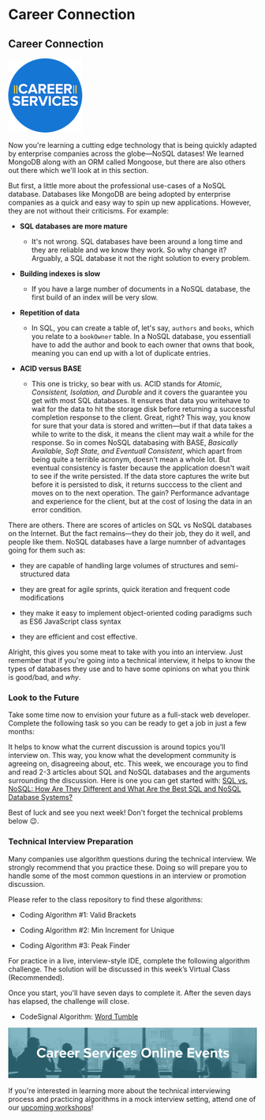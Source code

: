 # Career Connection

## Career Connection

![Career Services Logo](./assets/cs_logo.png#right)

Now you're learning a cutting edge technology that is being quickly adapted by enterprise companies across the globe&mdash;NoSQL datases! We learned MongoDB along with an ORM called Mongoose, but there are also others out there which we'll look at in this section.

But first, a little more about the professional use-cases of a NoSQL database. Databases like MongoDB are being adopted by enterprise companies as a quick and easy way to spin up new applications. However, they are not without their criticisms. For example:

- **SQL databases are more mature**

  - It's not wrong. SQL databases have been around a long time and they are reliable and we know they work. So why change it? Arguably, a SQL database it not the right solution to every problem.

- **Building indexes is slow**

  - If you have a large number of documents in a NoSQL database, the first build of an index will be very slow.

- **Repetition of data**

  - In SQL, you can create a table of, let's say, `authors` and `books`, which you relate to a `bookOwner` table. In a NoSQL database, you essentiall have to add the author and book to each owner that owns that book, meaning you can end up with a lot of duplicate entries.

- **ACID versus BASE**
  - This one is tricky, so bear with us. ACID stands for _Atomic, Consistent, Isolation, and Durable_ and it covers the guarantee you get with most SQL databases. It ensures that data you writehave to wait for the data to hit the storage disk before returning a successful completion response to the client. Great, right? This way, you know for sure that your data is stored and written—but if that data takes a while to write to the disk, it means the client may wait a while for the response. So in comes NoSQL databasing with BASE, _Basically Available, Soft State, and Eventuall Consistent_, which apart from being quite a terrible acronym, doesn't mean a whole lot. But eventual consistency is faster because the application doesn't wait to see if the write persisted. If the data store captures the write but before it is persisted to disk, it returns succcess to the client and moves on to the next operation. The gain? Performance advantage and experience for the client, but at the cost of losing the data in an error condition.

There are others. There are scores of articles on SQL vs NoSQL databases on the Internet. But the fact remains—they do their job, they do it well, and people like them. NoSQL databases have a large numnber of advantages going for them such as:

- they are capable of handling large volumes of structures and semi-structured data

- they are great for agile sprints, quick iteration and frequent code modifications

- they make it easy to implement object-oriented coding paradigms such as ES6 JavaScript class syntax

- they are efficient and cost effective.

Alright, this gives you some meat to take with you into an interview. Just remember that if you're going into a technical interview, it helps to know the types of databases they use and to have some opinions on what you think is good/bad, and _why_.

### Look to the Future

Take some time now to envision your future as a full-stack web developer. Complete the following task so you can be ready to get a job in just a few months:

It helps to know what the current discussion is around topics you'll interview on. This way, you know what the development community is agreeing on, disagreeing about, etc. This week, we encourage you to find and read 2-3 articles about SQL and NoSQL databases and the arguments surrounding the discussion. Here is one you can get started with: [SQL vs. NoSQL: How Are They Different and What Are the Best SQL and NoSQL Database Systems?](https://www.xplenty.com/blog/the-sql-vs-nosql-difference/)

Best of luck and see you next week! Don't forget the technical problems below 😉.

### Technical Interview Preparation
Many companies use algorithm questions during the technical interview. We strongly recommend that you practice these. Doing so will prepare you to handle some of the most common questions in an interview or promotion discussion.

Please refer to the class repository to find these algorithms:

- Coding Algorithm #1: Valid Brackets

- Coding Algorithm #2: Min Increment for Unique

- Coding Algorithm #3: Peak Finder

For practice in a live, interview-style IDE, complete the following algorithm challenge. The solution will be discussed in this week’s Virtual Class (Recommended).

Once you start, you'll have seven days to complete it. After the seven days has elapsed, the challenge will close.

- CodeSignal Algorithm: [Word Tumble](https://app.codesignal.com/public-test/W38trZ3bQdqpabN2X/SvJ3vebQ5oLSJu)

![Career Services online events](./assets/online-events.png)

If you're interested in learning more about the technical interviewing process and practicing algorithms in a mock interview setting, attend one of our [upcoming workshops](https://careerservicesonlineevents.splashthat.com/)!
